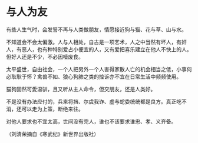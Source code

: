 # 与人为友

有些人生气时，会发誓不再与人类做朋友，情愿接近狗与猫、花与草、山与水。 

不知道会不会太偏激。人与人相处，自古是一项艺术，人之中当然有坏人，有奸人，有恶人，也有种特别爱占小便宜的人，又有爱把喜乐建立在他人不快上的人。但好人还是不少，不必因噎废食。 

太平盛世，自由社会，一个人把另外一个人害得家散人亡的机会相当之低，小事何必耿耿于怀？禽兽不如、狼心狗肺之类的控诉亦不宜在日常生活中频频使用。 

猫狗固然可愛温驯，且又听从主人命令，但交朋友，还是人类好。 

不是没有办法应付的，兵来将挡、尔虞我诈、虚与蛇委统统都是良方。真正吃不消，还可以走为上策，断绝来往。 

对他人要求也不宜太高，世间没有完人，谁也不该要求谁忠、孝、义齐备。 

（刘清荣摘自《寒武纪》新世界出版社）